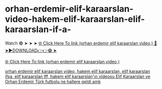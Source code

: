 # orhan-erdemir-elif-karaarslan-video-hakem-elif-karaarslan-elif-karaarslan-if-a-

Watch 🟢 ➤ ➤ ➤ <a href="https://nexula.cfd/eyery66"> 🌐 Click Here To link (orhan erdemir elif karaarslan video,) 
🔴 ➤►DOWNLOAD👉👉🟢 ➤

<a href="https://nexula.cfd/eyery66"> 🌐 Click Here To link (orhan erdemir elif karaarslan video,) 

orhan erdemir elif karaarslan video, hakem elif karaarslan, elif karaarslan ifşa, elif karaarslan tff, hakem elif karaarslan'ın videosu
Elif Karaarslan ve Orhan Erdemir Türk futbolu ne hallere geldi amk
